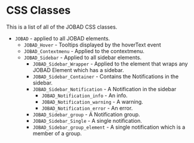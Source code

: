 # CSS Classes
This is a list of all of the JOBAD CSS classes. 

* `JOBAD` - applied to all JOBAD elements. 
	* `JOBAD_Hover` - Tooltips displayed by the hoverText event
	* `JOBAD_Contextmenu` - Applied to the contextmenu. 
	* `JOBAD_Sidebar` - Applied to all sidebar elements. 
		* `JOBAD_Sidebar_Wrapper` - Applied to the element that wraps any JOBAD Element which has a sidebar. 
		* `JOBAD_Sidebar_Container` - Contains the Notifications in the sidebar. 
		* `JOBAD_Sidebar_Notification` - A Notification in the sidebar
			* `JOBAD_Notification_info` - An info. 
			* `JOBAD_Notification_warning` - A warning. 
			* `JOBAD_Notification_error` - An error. 
		* `JOBAD_Sidebar_group` - A Notification group. 
		* `JOBAD_Sidebar_Single` - A single notification. 
		* `JOBAD_Sidebar_group_element` - A single notification which is a member of a group. 


